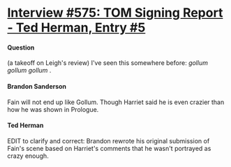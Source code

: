 # [Interview #575: TOM Signing Report - Ted Herman, Entry #5](https://www.theoryland.com/intvmain.php?i=575#5)

#### Question

(a takeoff on Leigh's review) I've seen this somewhere before:
*gollum gollum gollum*
.

#### Brandon Sanderson

Fain will not end up like Gollum. Though Harriet said he is even crazier than how he was shown in Prologue.

#### Ted Herman

EDIT to clarify and correct: Brandon rewrote his original submission of Fain's scene based on Harriet's comments that he wasn't portrayed as crazy enough.

